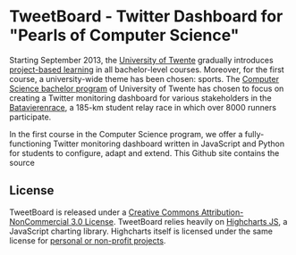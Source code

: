 TweetBoard - Twitter Dashboard for "Pearls of Computer Science"
===============================================================

Starting September 2013, the [University of Twente](http://utwente.nl/en/) gradually introduces [project-based learning](http://en.wikipedia.org/wiki/Project-based_learning) in all bachelor-level courses. Moreover, for the first course, a university-wide theme has been chosen: sports. The [Computer Science bachelor program](http://www.utwente.nl/bachelor/inf/) of University of Twente has chosen to focus on creating a Twitter monitoring dashboard for various stakeholders in the [Batavierenrace](http://en.wikipedia.org/wiki/Batavierenrace), a 185-km student relay race in which over 8000 runners participate.

In the first course in the Computer Science program, we offer a fully-functioning Twitter monitoring dashboard written in JavaScript and Python for students to configure, adapt and extend. This Github site contains the source



License
-------

TweetBoard is released under a [Creative Commons Attribution-NonCommercial 3.0 License](http://creativecommons.org/licenses/by-nc/3.0/). TweetBoard relies heavily on [Highcharts JS](http://www.highcharts.com/), a JavaScript charting library. Highcharts itself is licensed under the same license for [personal or non-profit projects](http://shop.highsoft.com/highcharts.html).  
